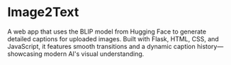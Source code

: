 # Image2Text
A web app that uses the BLIP model from Hugging Face to generate detailed captions for uploaded images. Built with Flask, HTML, CSS, and JavaScript, it features smooth transitions and a dynamic caption history—showcasing modern AI's visual understanding.
